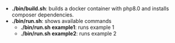 * **./bin/build.sh**: builds a docker container with php8.0 and installs composer dependencies.
* **./bin/run.sh**: shows available commands
    * **./bin/run.sh example1**: runs example 1
    * **./bin/run.sh example2**: runs example 2
    
